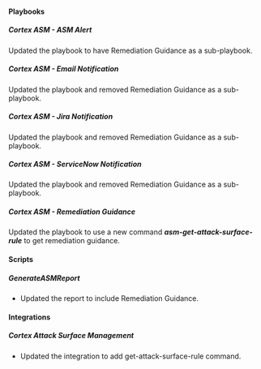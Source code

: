 #### Playbooks

##### Cortex ASM - ASM Alert

Updated the playbook to have Remediation Guidance as a sub-playbook.

##### Cortex ASM - Email Notification

Updated the playbook and removed Remediation Guidance as a sub-playbook.

##### Cortex ASM - Jira Notification

Updated the playbook and removed Remediation Guidance as a sub-playbook.

##### Cortex ASM - ServiceNow Notification

Updated the playbook and removed Remediation Guidance as a sub-playbook.

##### Cortex ASM - Remediation Guidance

Updated the playbook to use a new command ***asm-get-attack-surface-rule*** to get remediation guidance.

#### Scripts

##### GenerateASMReport
- Updated the report to include Remediation Guidance.

#### Integrations

##### Cortex Attack Surface Management

- Updated the integration to add get-attack-surface-rule command.